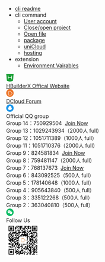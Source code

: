 * [cli readme](/cli/README.md)
* cli command
    * [User account](/cli/user.md)
    * [Close/open project](/cli/project.md)
    * [Open file](/cli/file.md)
    * [package](/cli/pack.md)
    * [uniCloud](/cli/uniCloud.md)
    * [hosting](/cli/uniCloud-hosting.md)
* extension
    * [Environment Vairables](/cli/env.md)
<div class="contact-box">
  <a href="https://www.dcloud.io/hbuilderx.html" target="_blank" class="contact-item">
    <img src="/static/favicon/favicon.png" width="20" height="21">
    <div class="contact-smg">
      <div>HBuilderX Offical Website</div>
    </div>
  </a>
  <a href="https://ask.dcloud.net.cn/explore/" target="_blank" class="contact-item">
    <img src="/static/icon/ask.png" width="20" height="21">
    <div class="contact-smg">
      <div>DCloud Forum</div>
    </div>
  </a>
  <div class="contact-item">
    <img src="/static/icon/qq.png" width="20" height="20" />
    <div class="contact-smg">
      <div>Official QQ group</div>
      <div>Group 14：750929504 &nbsp;<a target="_blank" href="https://qm.qq.com/cgi-bin/qm/qr?k=b-4dxcNc29PQ09NJXf-RKZienjxJqTKg&jump_from=webap">Join Now</a></div>
      <div>Group 13：1029243934（2000人 full）</div>
      <div>Group 12：1051711389（1000人 full）</div>
      <div>Group 11：1051710376（2000人 full）</div>
      <div>Group 9：824581834 &nbsp;<a target="_blank" href="https://qm.qq.com/cgi-bin/qm/qr?k=EPF0sdsPuYCr3NAQqRAQfSeR5nJoL9MK&jump_from=webapi">Join Now</a></div>
      <div>Group 8：759481147（2000人 full）</div>
      <div>Group 7：768137673 &nbsp;<a target="_blank" href="https://qm.qq.com/cgi-bin/qm/qr?k=qMqIz6UhXB5R0oT0RI20lafmDuCtS7u5&jump_from=webapi">Join Now</a></div>
      <div>Group 6：843092525（500人 full）</div>
      <div>Group 5：178140648（1000人 full）</div>
      <div>Group 4：905643840（500人 full）</div>
      <div>Group 3：335122268（500人 full）</div>
      <div>Group 2：363040810（500人 full）</div>
    </div>
  </div>
  <div class="contact-item">
    <img src="/static/icon/weixin@2x.png" width="20" height="20" />
    <div class="contact-smg">
      <div>Follow Us</div>
      <img src="/static/icon/weixin.jpeg" width="90" height="90" />
    </div>
  </div>
</div>
